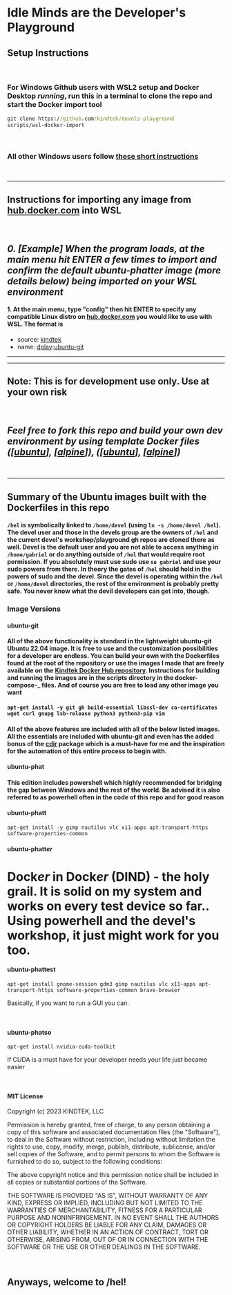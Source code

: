 # Idle Minds are the **Developer's Playground**

## Setup Instructions

&nbsp;

### For **Windows Github** users with **WSL2** setup and **Docker Desktop** _running_, run this in a terminal to clone the repo and start the Docker import tool

```bat
git clone https://github.com/kindtek/devels-playground
scripts/wsl-docker-import
```

&nbsp;

### All other Windows users follow [these short instructions](https://github.com/kindtek/devels-workshop#idle-hands-are-the-developers-workshop)

&nbsp;

---

## Instructions for importing any image from [hub.docker.com](https://hub.docker.com/) into WSL

&nbsp;

## _0. [Example] When the program loads, at the main menu hit ENTER a few times to import and confirm the default ubuntu-phatter image (more details below) being imported on your WSL environment_

#### 1. At the main menu, type "config" then hit ENTER to specify any compatible Linux distro on [hub.docker.com](https://hub.docker.com/) you would like to use with WSL. The format is

- source: [kindtek](https://hub.docker.com/u/kindtek)
- name: [dplay](https://hub.docker.com/r/kindtek/dplay/tags):[ubuntu-git](https://hub.docker.com/layers/kindtek/dplay/ubuntu-git/images/sha256-f0469de765c03873f8c5df55cf2d2ea3dda4a3eb98b575f00d29696193d6ca08?context=repo)

---

---

## **Note: This is for development use only. Use at your own risk**

&nbsp;

## _Feel free to fork this repo and build your own dev environment by using template Docker files ([[ubuntu](devels-playground/docker-compose.ubuntu.yaml)], [[alpine](devels-playground/docker-compose.alpine.yaml)]), ([[ubuntu](devels-playground/dockerfile.ubuntu.yaml)], [[alpine](devels-playground/dockerfile.alpine.yaml)])_

&nbsp;

---

## Summary of the Ubuntu images built with the Dockerfiles in this repo

#### `/hel` is symbolically linked to `/home/devel` (using `ln -s /home/devel /hel`). The devel user and those in the devels group are the owners of `/hel` and the current devel's workshop/playground gh repos are cloned there as well. Devel is the default user and you are not able to access anything in `/home/gabriel` or do anything outside of `/hel` that would require root permission. If you absolutely must use sudo use `su gabriel` and use your sudo powers from there. In theory the gates of `/hel` should hold in the powers of sudo and the devel. Since the devel is operating within the `/hel` or `/home/devel` directories, the rest of the environment is probably pretty safe. You never know what the devil developers can get into, though.

### Image Versions

#### **ubuntu-git**

#### All of the above functionality is standard in the lightweight **ubuntu-git** Ubuntu 22.04 image. It is free to use and the customization possibilities for a developer are endless. You can build your own with the Dockerfiles found at the root of the repository or use the images I made that are freely available on the [Kindtek Docker Hub repository](https://hub.docker.com/r/kindtek/dplay). Instructions for building and running the images are in the scripts directory in the docker-compose-**\_** files. And of course you are free to load any other image you want

#### `apt-get install -y git gh build-essential libssl-dev ca-certificates wget curl gnupg lsb-release python3 python3-pip vim`

#### All of the above features are included with all of the below listed images. All the essentials are included with ubuntu-git and even has the added bonus of the [cdir](https://github.com/kindtek/cdir) package which is a must-have for me and the inspiration for the automation of this entire process to begin with.

#### **ubuntu-phat**

#### This edition includes powershell which highly recommended for bridging the gap between Windows and the rest of the world. Be advised it is also referred to as powerhell often in the code of this repo and for good reason

#### **ubuntu-phatt**

`apt-get install -y gimp nautilus vlc x11-apps apt-transport-https software-properties-common`

#### **ubuntu-phatt*er***

# Dock*er* in Dock*er* (DIND) - the holy grail. It is solid on my system and works on every test device so far.. Using powerhell and the devel's workshop, it just might work for you too.

#### **ubuntu-phattest**

`apt-get install gnome-session gdm3 gimp nautilus vlc x11-apps apt-transport-https software-properties-common brave-browser`

Basically, if you want to run a GUI you can.

&nbsp;

#### **ubuntu-phatso**

`apt-get install nvidia-cuda-toolkit`

If CUDA is a must have for your developer needs your life just became easier

&nbsp;

#### MIT License

Copyright (c) 2023 KINDTEK, LLC

Permission is hereby granted, free of charge, to any person obtaining a copy
of this software and associated documentation files (the "Software"), to deal
in the Software without restriction, including without limitation the rights
to use, copy, modify, merge, publish, distribute, sublicense, and/or sell
copies of the Software, and to permit persons to whom the Software is
furnished to do so, subject to the following conditions:

The above copyright notice and this permission notice shall be included in all
copies or substantial portions of the Software.

THE SOFTWARE IS PROVIDED "AS IS", WITHOUT WARRANTY OF ANY KIND, EXPRESS OR
IMPLIED, INCLUDING BUT NOT LIMITED TO THE WARRANTIES OF MERCHANTABILITY,
FITNESS FOR A PARTICULAR PURPOSE AND NONINFRINGEMENT. IN NO EVENT SHALL THE
AUTHORS OR COPYRIGHT HOLDERS BE LIABLE FOR ANY CLAIM, DAMAGES OR OTHER
LIABILITY, WHETHER IN AN ACTION OF CONTRACT, TORT OR OTHERWISE, ARISING FROM,
OUT OF OR IN CONNECTION WITH THE SOFTWARE OR THE USE OR OTHER DEALINGS IN THE
SOFTWARE.

&nbsp;

## Anyways, welcome to /hel!
